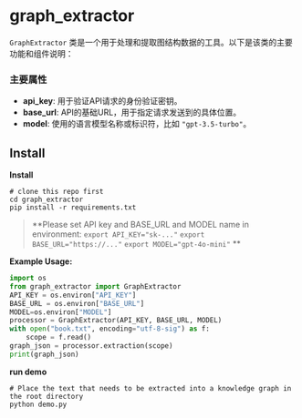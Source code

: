 # graph_extractor

`GraphExtractor` 类是一个用于处理和提取图结构数据的工具。以下是该类的主要功能和组件说明：

### 主要属性
- **api_key**: 用于验证API请求的身份验证密钥。
- **base_url**: API的基础URL，用于指定请求发送到的具体位置。
- **model**: 使用的语言模型名称或标识符，比如 `"gpt-3.5-turbo"`。

## Install

**Install**

```shell
# clone this repo first
cd graph_extractor
pip install -r requirements.txt
```


> **Please set API key and BASE_URL and MODEL name in environment:
> `export API_KEY="sk-..."`
> `export BASE_URL="https://..."`
> `export MODEL="gpt-4o-mini"`
> **

**Example Usage:**
```python
import os
from graph_extractor import GraphExtractor
API_KEY = os.environ["API_KEY"]
BASE_URL = os.environ["BASE_URL"]
MODEL=os.environ["MODEL"]
processor = GraphExtractor(API_KEY, BASE_URL, MODEL)
with open("book.txt", encoding="utf-8-sig") as f:
    scope = f.read()
graph_json = processor.extraction(scope)
print(graph_json)

```
**run demo**
```shell
# Place the text that needs to be extracted into a knowledge graph in the root directory
python demo.py
```
